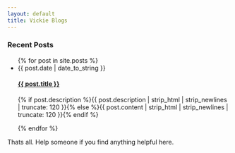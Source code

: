 ```yaml
---
layout: default
title: Vickie Blogs
---
```


<div id="blogs">

  <h3>Recent Posts</h3>
  <ul class="posts noList">
    {% for post in site.posts %}
      <li>
        <span class="date">{{ post.date | date_to_string }}</span>
        <h4><a href="{{ post.url }}">{{ post.title }}</a></h4>
        <p class="description">{% if post.description %}{{ post.description  | strip_html | strip_newlines | truncate: 120 }}{% else %}{{ post.content | strip_html | strip_newlines | truncate: 120 }}{% endif %}</p>
      </li>
    {% endfor %}
  </ul>


   <p>
      Thats all. Help someone if you find anything helpful here. </p>

</div>
